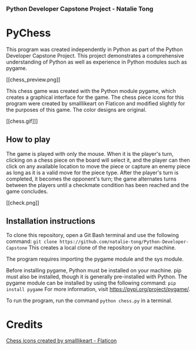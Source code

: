### Python Developer Capstone Project - Natalie Tong

# PyChess
This program was created independently in Python as part of the Python Developer Capstone Project. This project demonstrates a comprehensive understanding of Python as well as experience in Python modules such as pygame. 

[[chess_preview.png]]

This chess game was created with the Python module pygame, which creates a graphical interface for the game. The chess piece icons for this program were created by smalllikeart on Flaticon and modified slightly for the purposes of this game. The color designs are original.

[[chess.gif]]]

## How to play
The game is played with only the mouse. When it is the player's turn, clicking on a chess piece on the board will select it, and the player can then click on any available location to move the piece or capture an enemy piece as long as it is a valid move for the piece type. After the player's turn is completed, it becomes the opponent's turn; the game alternates turns between the players until a checkmate condition has been reached and the game concludes.

[[check.png]]

## Installation instructions
To clone this repository, open a Git Bash terminal and use the following command:
`git clone https://github.com/natalie-tong/Python-Developer-Capstone`
This creates a local clone of the repository on your machine.

The program requires importing the pygame module and the sys module. 

Before installing pygame, Python must be installed on your machine. pip must also be installed, though it is generally pre-installed with Python. The pygame module can be installed by using the following command:
`pip install pygame`
For more information, visit https://pypi.org/project/pygame/.

To run the program, run the command `python chess.py` in a terminal.

# Credits
<a href="https://www.flaticon.com/free-icons/chess" title="chess icons">Chess icons created by smalllikeart - Flaticon</a>